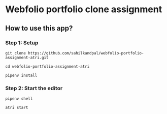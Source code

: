 # Webfolio portfolio clone assignment

## How to use this app?

### Step 1: Setup

```shell
git clone https://github.com/sahilkandpal/webfolio-portfolio-assignment-atri.git

cd webfolio-portfolio-assignment-atri

pipenv install
```

### Step 2: Start the editor

```shell
pipenv shell

atri start
```
